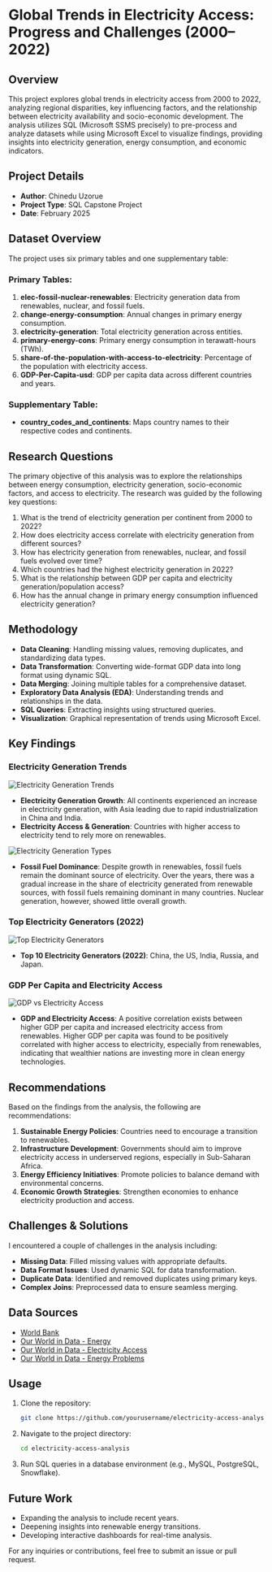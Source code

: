 # Global Trends in Electricity Access: Progress and Challenges (2000–2022)

## Overview
This project explores global trends in electricity access from 2000 to 2022, analyzing regional disparities, key influencing factors, and the relationship between electricity availability and socio-economic development. The analysis utilizes SQL (Microsoft SSMS precisely) to pre-process and analyze datasets while using Microsoft Excel to visualize findings, providing insights into electricity generation, energy consumption, and economic indicators.

## Project Details
- **Author**: Chinedu Uzorue
- **Project Type**: SQL Capstone Project
- **Date**: February 2025

## Dataset Overview
The project uses six primary tables and one supplementary table:

### Primary Tables:
1. **elec-fossil-nuclear-renewables**: Electricity generation data from renewables, nuclear, and fossil fuels.
2. **change-energy-consumption**: Annual changes in primary energy consumption.
3. **electricity-generation**: Total electricity generation across entities.
4. **primary-energy-cons**: Primary energy consumption in terawatt-hours (TWh).
5. **share-of-the-population-with-access-to-electricity**: Percentage of the population with electricity access.
6. **GDP-Per-Capita-usd**: GDP per capita data across different countries and years.

### Supplementary Table:
- **country_codes_and_continents**: Maps country names to their respective codes and continents.

## Research Questions
The primary objective of this analysis was to explore the relationships between energy consumption, electricity generation, socio-economic factors, and access to electricity. The research was guided by the following key questions:
1. What is the trend of electricity generation per continent from 2000 to 2022?
2. How does electricity access correlate with electricity generation from different sources?
3. How has electricity generation from renewables, nuclear, and fossil fuels evolved over time?
4. Which countries had the highest electricity generation in 2022?
5. What is the relationship between GDP per capita and electricity generation/population access?
6. How has the annual change in primary energy consumption influenced electricity generation?

## Methodology
- **Data Cleaning**: Handling missing values, removing duplicates, and standardizing data types.
- **Data Transformation**: Converting wide-format GDP data into long format using dynamic SQL.
- **Data Merging**: Joining multiple tables for a comprehensive dataset.
- **Exploratory Data Analysis (EDA)**: Understanding trends and relationships in the data.
- **SQL Queries**: Extracting insights using structured queries.
- **Visualization**: Graphical representation of trends using Microsoft Excel.

## Key Findings
### Electricity Generation Trends
![Electricity Generation Trends](genline.png)

- **Electricity Generation Growth**: All continents experienced an increase in electricity generation, with Asia leading due to rapid industrialization in China and India.
- **Electricity Access & Generation**: Countries with higher access to electricity tend to rely more on renewables.

![Electricity Generation Types](gentype.png)
- **Fossil Fuel Dominance**: Despite growth in renewables, fossil fuels remain the dominant source of electricity.
Over the years, there was a gradual increase in the share of electricity generated from renewable sources, with fossil fuels remaining dominant in many countries. Nuclear generation, however, showed little overall growth.

### Top Electricity Generators (2022)
![Top Electricity Generators](genbar.png)

- **Top 10 Electricity Generators (2022)**: China, the US, India, Russia, and Japan.

### GDP Per Capita and Electricity Access
![GDP vs Electricity Access](gdpscatter.png)
- **GDP and Electricity Access**: A positive correlation exists between higher GDP per capita and increased electricity access from renewables.
Higher GDP per capita was found to be positively correlated with higher access to electricity, especially from renewables, indicating that wealthier nations are investing more in clean energy technologies.


## Recommendations
Based on the findings from the analysis, the following are recommendations:
1. **Sustainable Energy Policies**: Countries need to encourage a transition to renewables.
2. **Infrastructure Development**: Governments should aim to improve electricity access in underserved regions, especially in Sub-Saharan Africa.
3. **Energy Efficiency Initiatives**: Promote policies to balance demand with environmental concerns.
4. **Economic Growth Strategies**: Strengthen economies to enhance electricity production and access.

## Challenges & Solutions
I encountered a couple of challenges in the analysis including:
- **Missing Data**: Filled missing values with appropriate defaults.
- **Data Format Issues**: Used dynamic SQL for data transformation.
- **Duplicate Data**: Identified and removed duplicates using primary keys.
- **Complex Joins**: Preprocessed data to ensure seamless merging.

## Data Sources
- [World Bank](https://data.worldbank.org/indicator/NY.GDP.PCAP.CD)
- [Our World in Data - Energy](https://ourworldindata.org/energy-production-consumption)
- [Our World in Data - Electricity Access](https://ourworldindata.org/energy-access)
- [Our World in Data - Energy Problems](https://ourworldindata.org/worlds-energy-problem)

## Usage
1. Clone the repository:
   ```bash
   git clone https://github.com/yourusername/electricity-access-analysis.git
   ```
2. Navigate to the project directory:
   ```bash
   cd electricity-access-analysis
   ```
3. Run SQL queries in a database environment (e.g., MySQL, PostgreSQL, Snowflake).

## Future Work
- Expanding the analysis to include recent years.
- Deepening insights into renewable energy transitions.
- Developing interactive dashboards for real-time analysis.

For any inquiries or contributions, feel free to submit an issue or pull request.


